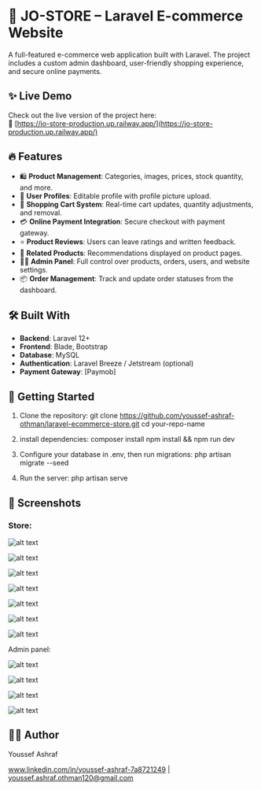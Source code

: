 # 🛒 JO-STORE – Laravel E-commerce Website

A full-featured e-commerce web application built with Laravel. The project includes a custom admin dashboard, user-friendly shopping experience, and secure online payments.

## ✨ Live Demo

Check out the live version of the project here:  
🔗 [https://jo-store-production.up.railway.app/](https://jo-store-production.up.railway.app/)


## 🔥 Features

- 🛍️ **Product Management**: Categories, images, prices, stock quantity, and more.
- 👤 **User Profiles**: Editable profile with profile picture upload.
- 🛒 **Shopping Cart System**: Real-time cart updates, quantity adjustments, and removal.
- 💳 **Online Payment Integration**: Secure checkout with payment gateway.
- ⭐ **Product Reviews**: Users can leave ratings and written feedback.
- 🎯 **Related Products**: Recommendations displayed on product pages.
- 🧑‍💻 **Admin Panel**: Full control over products, orders, users, and website settings.
- 📦 **Order Management**: Track and update order statuses from the dashboard.

## 🛠️ Built With

- **Backend**: Laravel 12+
- **Frontend**: Blade, Bootstrap 
- **Database**: MySQL 
- **Authentication**: Laravel Breeze / Jetstream (optional)
- **Payment Gateway**: [Paymob]

## 🚀 Getting Started

1. Clone the repository:
   git clone https://github.com/youssef-ashraf-othman/laravel-ecommerce-store.git
   cd your-repo-name
   

2. install dependencies:
   composer install
   npm install && npm run dev

3. Configure your database in .env, then run migrations:
   php artisan migrate --seed

4. Run the server:
   php artisan serve


## 📸 Screenshots

### Store:

![alt text](image.png)

![alt text](image-1.png)

![alt text](image-2.png)

![alt text](image-3.png)

![alt text](image-4.png)

![alt text](image-5.png)

![alt text](image-6.png)

Admin panel:

![alt text](image-7.png)

![alt text](image-8.png)

![alt text](image-9.png)

![alt text](image-10.png)

## 🙋‍♂️ Author
Youssef Ashraf

www.linkedin.com/in/youssef-ashraf-7a8721249 | youssef.ashraf.othman120@gmail.com